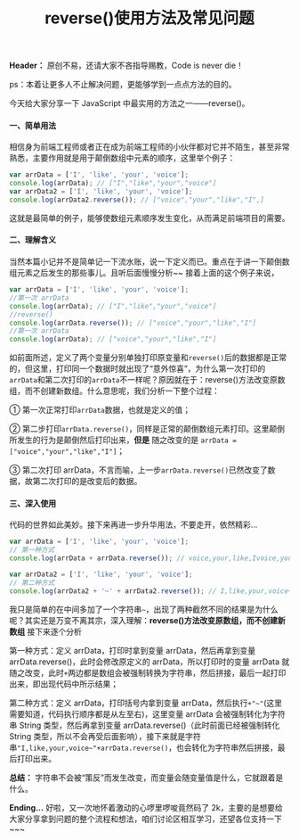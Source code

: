 ﻿---
title: reverse()使用方法及常见问题
type: 'tags'
tags: ['JavaScript', 'Vue', 'Web']
categories: ['Web']
---

**Header：** 原创不易，还请大家不吝指导赐教，Code is never die！

ps：本着让更多人不止解决问题，更能够学到一点点方法的目的。

今天给大家分享一下 JavaScript 中最实用的方法之一——reverse()。

#### 一、简单用法

相信身为前端工程师或者正在成为前端工程师的小伙伴都对它并不陌生，甚至非常熟悉，主要作用就是用于颠倒数组中元素的顺序，这里举个例子：

```javascript
var arrData = ['I', 'like', 'your', 'voice'];
console.log(arrData); // ["I","like","your","voice"]
var arrData2 = ['I', 'like', 'your', 'voice'];
console.log(arrData2.reverse()); // ["voice","your","like","I",]
```

这就是最简单的例子，能够使数组元素顺序发生变化，从而满足前端项目的需要。

#### 二、理解含义

当然本篇小记并不是简单记一下流水账，说一下定义而已。重点在于讲一下颠倒数组元素之后发生的那些事儿。且听后面慢慢分析~~
接着上面的这个例子来说，

```javascript
var arrData = ['I', 'like', 'your', 'voice'];
//第一次 arrData
console.log(arrData); // ["I","like","your","voice"]
//reverse()
console.log(arrData.reverse()); // ["voice","your","like","I"]
//第一次 arrData
console.log(arrData); // ["voice","your","like","I"]
```

如前面所述，定义了两个变量分别单独打印原变量和`reverse()`后的数据都是正常的，但这里，打印同一个数据时就出现了“意外惊喜”，为什么第一次打印的`arrData`和第二次打印的`arrData`不一样呢？原因就在于：reverse()方法改变原数组，而不创建新数组。什么意思呢，我们分析一下整个过程：

① 第一次正常打印`arrData`数据，也就是定义的值；

② 第二步打印`arrData.reverse()`，同样是正常的颠倒数组元素打印。这里颠倒所发生的行为是颠倒然后打印出来，**但是** 随之改变的是 `arrData = ["voice","your","like","I"]`；

③ 第二次打印 arrData，不言而喻，上一步`arrData.reverse()`已然改变了数据，故第二次打印的是改变后的数据。

#### 三、深入使用

代码的世界如此美妙。接下来再进一步升华用法，不要走开，依然精彩...

```javascript
var arrData = ['I', 'like', 'your', 'voice'];
// 第一种方式
console.log(arrData + arrData.reverse()); // voice,your,like,Ivoice,your,like,I

var arrData2 = ['I', 'like', 'your', 'voice'];
// 第二种方式
console.log(arrData2 + '~' + arrData2.reverse()); // I,like,your,voice~voice,your,like,I
```

我只是简单的在中间多加了一个字符串`~`，出现了两种截然不同的结果是为什么呢？其实还是万变不离其宗，深入理解：**reverse()方法改变原数组，而不创建新数组** 接下来逐个分析

第一种方式：定义 arrData，打印时拿到变量 arrData，然后再拿到变量 arrData.reverse()，此时会修改原定义的 arrData，所以打印时的变量 arrData 就随之改变，此时`+`两边都是数组会被强制转换为字符串，然后拼接，最后一起打印出来，即出现代码中所示结果；

第二种方式：定义 arrData，打印括号内拿到变量 arrData，然后执行`+"~"`(这里需要知道，代码执行顺序都是从左至右)，这里变量 arrData 会被强制转化为字符串 String 类型，然后再拿到变量 arrData.reverse()（此时前面已经被强制转化 String 类型，所以不会再受后面影响），接下来就是字符串`"I,like,your,voice~"+arrData.reverse()`，也会转化为字符串然后拼接，最后打印出来。

**总结：** 字符串不会被“策反”而发生改变，而变量会随变量值是什么，它就跟着是什么。

**Ending...**
好啦，又一次地怀着激动的心啰里啰唆竟然码了 2k，主要的是想要给大家分享拿到问题的整个流程和想法，咱们讨论区相互学习，还望各位支持一下~~~
